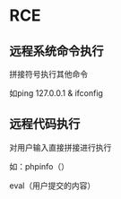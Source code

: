# RCE

## 远程系统命令执行

拼接符号执行其他命令

如ping 127.0.0.1 & ifconfig

## 远程代码执行

对用户输入直接拼接进行执行

如：phpinfo（）

eval（用户提交的内容）